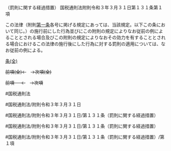 （罰則に関する経過措置）
国税通則法附則令和３年３月３１日第１３１条第１項

この法律（附則[第一条](国税通則法＿＿＿＿附則令和３年３月３１日第１条第１項)各号に掲げる規定にあっては、当該規定。以下この条において同じ。）の施行前にした行為並びにこの附則の規定によりなお従前の例によることとされる場合及びこの附則の規定によりなおその効力を有することとされる場合におけるこの法律の施行後にした行為に対する罰則の適用については、なお従前の例による。

[条(全)](国税通則法＿＿＿＿附則令和３年３月３１日第１３１条_.md)

~~前項(全)←~~　~~→次項(全)~~

~~前項 　 ←~~　~~→次項~~



#国税通則法

#国税通則法/附則令和３年３月３１日

#国税通則法/附則令和３年３月３１日/第１３１条（罰則に関する経過措置）

#国税通則法/附則令和３年３月３１日/第１３１条（罰則に関する経過措置）

#国税通則法/附則令和３年３月３１日/第１３１条（罰則に関する経過措置）/第１項

